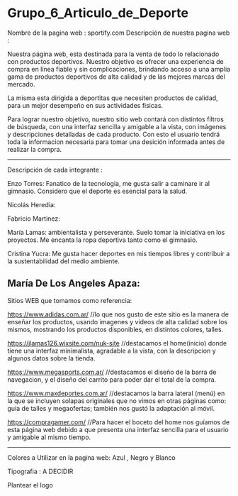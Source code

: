 # Grupo_6_Articulo_de_Deporte
Nombre de la pagina web : sportify.com
Descripción de nuestra pagina web :

Nuestra página web, esta destinada para la venta de todo lo relacionado con productos deportivos. Nuestro objetivo es ofrecer una experiencia de compra en línea fiable y sin complicaciones, brindando acceso a una amplia gama de productos deportivos de alta calidad y de las mejores marcas del mercado.

La misma esta dirigida a deportitas que necesiten productos de calidad, para un mejor desempeño en sus actividades fisicas.

Para lograr nuestro objetivo, nuestro sitio web contará con distintos filtros de búsqueda, con una interfaz sencilla y amigable a la vista, con imágenes y descripciones detalladas de cada producto. Con esto el usuario tendrá toda la informacion necesaria para tomar una desición informada antes de realizar la compra.

----------------------------------------------------------------------------------------

Descripción de cada integrante : 

Enzo Torres: Fanatico de la tecnologia, me gusta salir a caminare ir al gimnasio. Considero que el deporte es esencial para la salud.

Nicolás Heredia:

Fabricio Martinez:

María Lamas: ambientalista y perseverante. Suelo tomar la iniciativa en los proyectos.
Me encanta la ropa deportiva tanto como el gimnasio.

Cristina Yucra: Me gusta hacer deportes en mis tiempos libres y contribuir a la sustentabilidad del medio ambiente.

María De Los Angeles Apaza:
------------------------------------------------------------------------------------

Sitios WEB que tomamos como referencia: 

https://www.adidas.com.ar/ //lo que nos gusto de este sitio es la manera de enseñar los productos, usando imagenes y videos de alta calidad sobre los mismos, mostrando los productos disponibles, en distintos colores, talles.

https://jlamas126.wixsite.com/nuk-site   //destacamos el home(inicio) donde tiene una interfaz minimalista, agradable a la vista, con la descripcion y algunos datos sobre la tienda.

https://www.megasports.com.ar/  //destacamos el diseño de la barra de navegacion, y el diseño del carrito para poder dar el total de la compra.

https://www.maxdeportes.com.ar/ //destacamos la barra lateral (menú) en la que se incluyen solapas originales que no vimos en otras páginas como: guía de talles
y megaofertas; también nos gustó la adaptación al móvil.

https://compragamer.com/ //Para hacer el boceto del home nos guíamos de esta página web debido a que presenta una interfaz sencilla para el usuario y amigable al mismo tiempo.










---------------------------------------------------------------------------------
Colores a Utilizar en la pagina web: Azul , Negro y Blanco
 
Tipografia :  A DECIDIR

Plantear el logo














